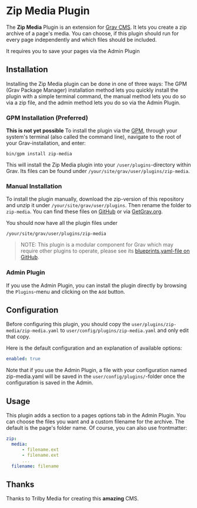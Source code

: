 # Zip Media Plugin

The **Zip Media** Plugin is an extension for [Grav CMS](http://github.com/getgrav/grav). It lets you create a zip archive of a page&#039;s media. You can choose, if this plugin should run for every page independently and which files should be included.

It requires you to save your pages via the Admin Plugin
## Installation

Installing the Zip Media plugin can be done in one of three ways: The GPM (Grav Package Manager) installation method lets you quickly install the plugin with a simple terminal command, the manual method lets you do so via a zip file, and the admin method lets you do so via the Admin Plugin.

### GPM Installation (Preferred)
**This is not yet possible**
To install the plugin via the [GPM](http://learn.getgrav.org/advanced/grav-gpm), through your system's terminal (also called the command line), navigate to the root of your Grav-installation, and enter:

    bin/gpm install zip-media

This will install the Zip Media plugin into your `/user/plugins`-directory within Grav. Its files can be found under `/your/site/grav/user/plugins/zip-media`.

### Manual Installation

To install the plugin manually, download the zip-version of this repository and unzip it under `/your/site/grav/user/plugins`. Then rename the folder to `zip-media`. You can find these files on [GitHub](https://github.com/maxwienole/grav-plugin-zip-media) or via [GetGrav.org](http://getgrav.org/downloads/plugins#extras).

You should now have all the plugin files under

    /your/site/grav/user/plugins/zip-media

> NOTE: This plugin is a modular component for Grav which may require other plugins to operate, please see its [blueprints.yaml-file on GitHub](https://github.com/maxwienole/grav-plugin-zip-media/blob/master/blueprints.yaml).

### Admin Plugin

If you use the Admin Plugin, you can install the plugin directly by browsing the `Plugins`-menu and clicking on the `Add` button.

## Configuration

Before configuring this plugin, you should copy the `user/plugins/zip-media/zip-media.yaml` to `user/config/plugins/zip-media.yaml` and only edit that copy.

Here is the default configuration and an explanation of available options:

```yaml
enabled: true
```

Note that if you use the Admin Plugin, a file with your configuration named zip-media.yaml will be saved in the `user/config/plugins/`-folder once the configuration is saved in the Admin.

## Usage

This plugin adds a section to a pages options tab in the Admin Plugin. You can choose the files you want and a custom filename for the archive. The default is the page's folder name.
Of course, you can also use frontmatter:
```yaml
zip:
  media:
      - filename.ext
      - filename.ext
      ...
  filename: filename
```

## Thanks

Thanks to Trilby Media for creating this **amazing** CMS.
